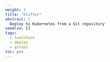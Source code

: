 ```yaml
---
weight: 2
title: "klifter"
abstract: |
  Deploy to Kubernetes from a Git repository
seeAlso: []
tags:
  - toolchain
  - deploy
  - gitops
toc: yes
---
```

